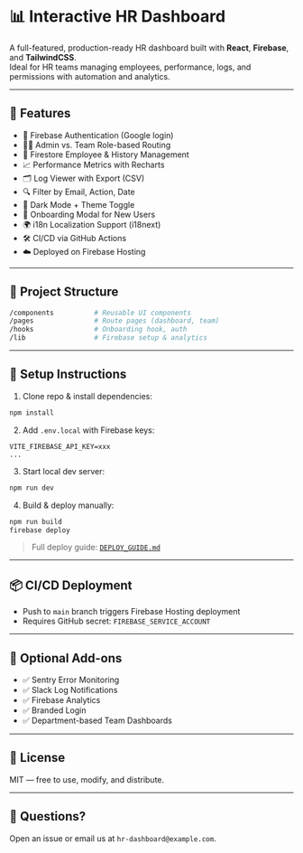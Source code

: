 # 📊 Interactive HR Dashboard

A full-featured, production-ready HR dashboard built with **React**, **Firebase**, and **TailwindCSS**.  
Ideal for HR teams managing employees, performance, logs, and permissions with automation and analytics.

---

## 🚀 Features

- 🔐 Firebase Authentication (Google login)
- 🧑‍💼 Admin vs. Team Role-based Routing
- 📁 Firestore Employee & History Management
- 📈 Performance Metrics with Recharts
- 🗂 Log Viewer with Export (CSV)
- 🔍 Filter by Email, Action, Date
- 🎨 Dark Mode + Theme Toggle
- 🧭 Onboarding Modal for New Users
- 🌍 i18n Localization Support (i18next)
- 🛠 CI/CD via GitHub Actions
- ☁️ Deployed on Firebase Hosting

---

## 📁 Project Structure

```bash
/components          # Reusable UI components
/pages               # Route pages (dashboard, team)
/hooks               # Onboarding hook, auth
/lib                 # Firebase setup & analytics
```

---

## 🔧 Setup Instructions

1. Clone repo & install dependencies:
```bash
npm install
```

2. Add `.env.local` with Firebase keys:
```
VITE_FIREBASE_API_KEY=xxx
...
```

3. Start local dev server:
```bash
npm run dev
```

4. Build & deploy manually:
```bash
npm run build
firebase deploy
```

> Full deploy guide: [`DEPLOY_GUIDE.md`](./DEPLOY_GUIDE.md)

---

## 📦 CI/CD Deployment

- Push to `main` branch triggers Firebase Hosting deployment
- Requires GitHub secret: `FIREBASE_SERVICE_ACCOUNT`

---

## 🧠 Optional Add-ons

- ✅ Sentry Error Monitoring
- ✅ Slack Log Notifications
- ✅ Firebase Analytics
- ✅ Branded Login
- ✅ Department-based Team Dashboards

---

## 📄 License

MIT — free to use, modify, and distribute.

---

## 💬 Questions?

Open an issue or email us at `hr-dashboard@example.com`.
